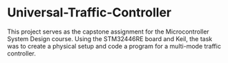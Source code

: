 # Universal-Traffic-Controller
This project serves as the capstone assignment for the Microcontroller System Design course. Using the STM32446RE board and Keil, the task was to create a physical setup and code a program for a multi-mode traffic controller.
